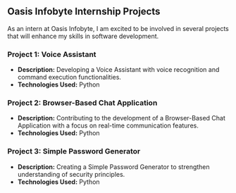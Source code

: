 ## Oasis Infobyte Internship Projects

As an intern at Oasis Infobyte, I am excited to be involved in several projects that will enhance my skills in software development.

### Project 1: Voice Assistant

- **Description:** Developing a Voice Assistant with voice recognition and command execution functionalities.
- **Technologies Used:** Python

### Project 2: Browser-Based Chat Application

- **Description:** Contributing to the development of a Browser-Based Chat Application with a focus on real-time communication features.
- **Technologies Used:** Python

### Project 3: Simple Password Generator

- **Description:** Creating a Simple Password Generator to strengthen understanding of security principles.
- **Technologies Used:** Python
